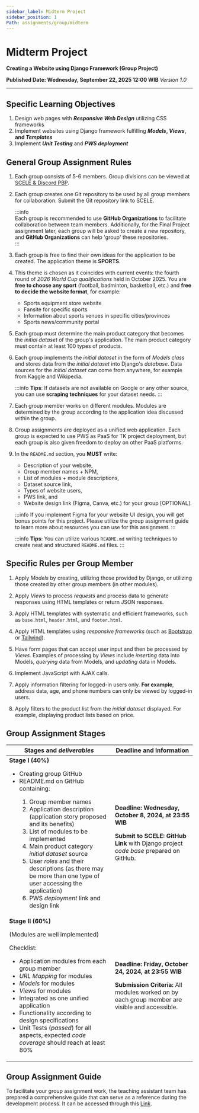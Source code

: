 ```yaml
---
sidebar_label: Midterm Project
sidebar_position: 1
Path: assignments/group/midterm
---
```

# Midterm Project

**Creating a Website using Django Framework (Group Project)**

**Published Date: Wednesday, September 22, 2025 12:00 WIB**
*Version 1.0*

---

## Specific Learning Objectives

1. Design web pages with ***Responsive Web Design*** utilizing CSS frameworks
2. Implement websites using Django framework fulfilling ***Models*, *Views*, and *Templates***
3. Implement ***Unit Testing*** and ***PWS deployment***

## General Group Assignment Rules

1. Each group consists of 5-6 members. Group divisions can be viewed at [SCELE & Discord PBP](https://docs.google.com/spreadsheets/d/1twoER50rNBwHJRwhYUMGU25nZXf-lNYhYoNPdWmttoQ/edit?usp=sharing).

2. Each group creates one Git repository to be used by all group members for collaboration. Submit the Git repository link to SCELE.

   :::info  
   Each group is recommended to use **GitHub Organizations** to facilitate collaboration between team members. Additionally, for the Final Project assignment later, each group will be asked to create a new repository, and **GitHub Organizations** can help 'group' these repositories.  
   :::  

3. Each group is free to find their own ideas for the application to be created. The application theme is **SPORTS**.

4. This theme is chosen as it coincides with current events: the fourth round of *2026 World Cup qualifications* held in October 2025. You are **free to choose any sport** (football, badminton, basketball, etc.) and **free to decide the website format**, for example:  
    - Sports equipment store website  
    - Fansite for specific sports  
    - Information about sports venues in specific cities/provinces  
    - Sports news/community portal

5. Each group must determine the main product category that becomes the _initial dataset_ of the group's application. The main product category must contain at least 100 types of products.

6. Each group implements the _initial dataset_ in the form of *Models class* and stores data from the _initial dataset_ into Django's *database*. Data sources for the _initial dataset_ can come from anywhere, for example from Kaggle and Wikipedia.

   :::info
   **Tips**: If datasets are not available on Google or any other source, you can use **scraping techniques** for your dataset needs.
   :::

7. Each group member works on different modules. Modules are determined by the group according to the application idea discussed within the group.

8. Group assignments are deployed as a unified web application. Each group is expected to use PWS as PaaS for TK project deployment, but each group is also given freedom to deploy on other PaaS platforms.

9. In the `README.md` section, you **MUST** write:  
    - Description of your website,
    - Group member names + NPM,
    - List of modules + module descriptions,
    - Dataset source link,
    - Types of website users, 
    - PWS link, and 
    - Website design link (Figma, Canva, etc.) for your group [OPTIONAL].

   :::info
   If you implement Figma for your website UI design, you will get bonus points for this project. Please utilize the group assignment guide to learn more about resources you can use for this assignment.
   :::

   :::info
   **Tips**: You can utilize various `README.md` writing techniques to create neat and structured `README.md` files.
   :::

## Specific Rules per Group Member

1. Apply *Models* by creating, utilizing those provided by Django, or utilizing those created by other group members (in other modules).

2. Apply *Views* to process *requests* and process data to generate responses using HTML templates or return JSON responses.

3. Apply HTML templates with systematic and efficient frameworks, such as `base.html`, `header.html`, and `footer.html`.

4. Apply HTML templates using *responsive frameworks* (such as [Bootstrap](https://getbootstrap.com/) or [Tailwind](https://tailwindcss.com/)).

5. Have form pages that can accept user input and then be processed by *Views*. Examples of processing by *Views* include *inserting* data into Models, *querying* data from Models, and *updating* data in Models.

6. Implement JavaScript with AJAX calls.

7. Apply information filtering for logged-in users only. **For example**, address data, age, and phone numbers can only be viewed by logged-in users.

8. Apply filters to the product list from the _initial dataset_ displayed. For example, displaying product lists based on price.

## Group Assignment Stages

| Stages and *deliverables* | Deadline and Information |
|---------------------------|-------------------------|
| **Stage I (40%)** <ul><li>Creating group GitHub</li><li>README.md on GitHub containing:</li><ol><li>Group member names</li><li>Application description (application story proposed and its benefits)</li><li>List of modules to be implemented</li><li>Main product category *initial dataset* source</li><li>User *roles* and their descriptions (as there may be more than one type of user accessing the application)</li><li>PWS *deployment* link and design link</li></ol></ul> | **Deadline: Wednesday, October 8, 2024, at 23:55 WIB** <p>**Submit to SCELE: GitHub Link** with Django project *code base* prepared on GitHub.</p> |
| **Stage II (60%)** <p>(Modules are well implemented)</p> <p>Checklist:</p> <ul><li>Application modules from each group member</li><li>*URL Mapping* for modules</li><li>*Models* for modules</li><li>*Views* for modules</li><li>Integrated as one unified application</li><li>Functionality according to design specifications</li><li>Unit Tests (*passed*) for all aspects, expected *code coverage* should reach at least 80%</li></ul> | **Deadline: Friday, October 24, 2024, at 23:55 WIB** <p>**Submission Criteria:** All modules worked on by each group member are visible and accessible.</p> |

## Group Assignment Guide
To facilitate your group assignment work, the teaching assistant team has prepared a comprehensive guide that can serve as a reference during the development process. It can be accessed through this [Link](./midterm-guide.md).